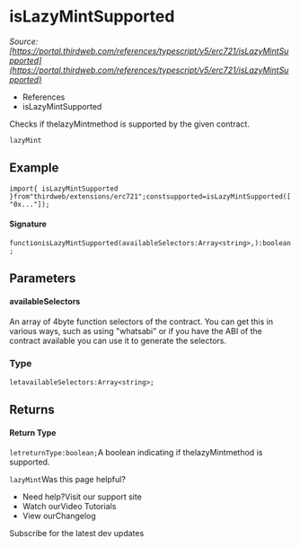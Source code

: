 # isLazyMintSupported

*Source: [https://portal.thirdweb.com/references/typescript/v5/erc721/isLazyMintSupported](https://portal.thirdweb.com/references/typescript/v5/erc721/isLazyMintSupported)*

* References
* isLazyMintSupported

Checks if thelazyMintmethod is supported by the given contract.

`lazyMint`
## Example

`import{ isLazyMintSupported }from"thirdweb/extensions/erc721";constsupported=isLazyMintSupported(["0x..."]);`
#### Signature

`functionisLazyMintSupported(availableSelectors:Array<string>,):boolean;`
## Parameters

#### availableSelectors

An array of 4byte function selectors of the contract. You can get this in various ways, such as using "whatsabi" or if you have the ABI of the contract available you can use it to generate the selectors.

### Type

`letavailableSelectors:Array<string>;`
## Returns

#### Return Type

`letreturnType:boolean;`A boolean indicating if thelazyMintmethod is supported.

`lazyMint`Was this page helpful?

* Need help?Visit our support site
* Watch ourVideo Tutorials
* View ourChangelog

Subscribe for the latest dev updates

